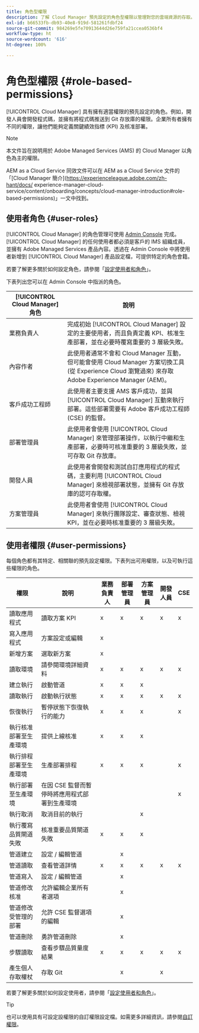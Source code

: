 ```yaml
---
title: 角色型權限
description: 了解 Cloud Manager 預先設定的角色型權限以管理對您的雲端資源的存取。
exl-id: b66533fb-db93-40e8-919d-581261fdbf24
source-git-commit: 984269e5fe70913644d26e759fa21ccea0536bf4
workflow-type: ht
source-wordcount: '616'
ht-degree: 100%

---
```



# 角色型權限 {#role-based-permissions}

[!UICONTROL Cloud Manager] 具有擁有適當權限的預先設定的角色。例如，開發人員會開發程式碼，並擁有將程式碼推送到 Git 存放庫的權限。企業所有者擁有不同的權限，讓他們能夠定義關鍵績效指標 (KPI) 及核准部署。

>[!NOTE]
>
>本文件旨在說明用於 Adob&#x200B;&#x200B;e Managed Services (AMS) 的 Cloud Manager 以角色為主的權限。
>
>AEM as a Cloud Service 同效文件可以在 AEM as a Cloud Service 文件的「[Cloud Manager 簡介](https://experienceleague.adobe.com/zh-hant/docs/ experience-manager-cloud-service/content/onboarding/concepts/cloud-manager-introduction#role-based-permissions)」一文中找到。

## 使用者角色 {#user-roles}

[!UICONTROL Cloud Manager] 的角色管理可使用 [Admin Console](https://helpx.adobe.com/tw/enterprise/using/admin-console.html) 完成。[!UICONTROL Cloud Manager] 的任何使用者都必須是客戶的 IMS 組織成員，並擁有 Adobe Managed Services 產品內容。透過在 Admin Console 中將使用者新增到 [!UICONTROL Cloud Manager] 產品設定檔，可提供特定的角色會籍。

若要了解更多關於如何設定角色，請參閱「[設定使用者和角色](/help/requirements/users-and-roles.md)」。

下表列出您可以在 Admin Console 中指派的角色。

| [!UICONTROL Cloud Manager] 角色 | 說明 |
|---|---|
| 業務負責人 | 完成初始 [!UICONTROL Cloud Manager] 設定的主要使用者，而且負責定義 KPI、核准生產部署，並在必要時覆寫重要的 3 層級失敗。 |
| 內容作者 | 此使用者通常不會和 Cloud Manager 互動，但可能會使用 Cloud Manager 方案切換工具 (從 Experience Cloud 瀏覽過來) 來存取 Adobe Experience Manager (AEM)。 |
| 客戶成功工程師 | 此使用者主要支援 AMS 客戶成功，並與 [!UICONTROL Cloud Manager] 互動來執行部署。這些部署需要有 Adobe 客戶成功工程師 (CSE) 的監督。 |
| 部署管理員 | 此使用者會使用 [!UICONTROL Cloud Manager] 來管理部署操作，以執行中繼和生產部署，必要時可核准重要的 3 層級失敗，並可存取 Git 存放庫。 |
| 開發人員 | 此使用者會開發和測試自訂應用程式的程式碼，主要利用 [!UICONTROL Cloud Manager] 來檢視部署狀態，並擁有 Git 存放庫的認可存取權。 |
| 方案管理員 | 此使用者會使用 [!UICONTROL Cloud Manager] 來執行團隊設定、審查狀態、檢視 KPI，並在必要時核准重要的 3 層級失敗。 |

## 使用者權限 {#user-permissions}

每個角色都有其特定、相關聯的預先設定權限。下表列出可用權限，以及可執行這些權限的角色。

| 權限 | 說明 | 業務負責人 | 部署管理員 | 方案管理員 | 開發人員 | CSE |
| --- | --- | --- | --- | --- | --- | --- |
| 讀取應用程式 | 讀取方案 KPI | x | x | x | x | x |
| 寫入應用程式 | 方案設定或編輯 | x | | | | |
| 新增方案 | 選取新方案 | x | | | | |
| 讀取環境 | 請參閱環境詳細資料 | x | x | x | x | x |
| 建立執行 | 啟動管道 | x | x | x | | |
| 讀取執行 | 啟動執行狀態 | x | x | x | x | x |
| 恢復執行 | 暫停狀態下恢復執行的能力 | x | x | x | | x |
| 執行核准部署至生產環境 | 提供上線核准 | x | x | x | | |
| 執行排程部署至生產環境 | 生產部署排程 | x | x | x | | x |
| 執行部署至生產環境 | 在因 CSE 監督而暫停時將應用程式部署到生產環境 | | | | | x |
| 執行取消 | 取消目前的執行 | | | x | | |
| 執行覆寫品質閘道失敗 | 核准重要品質閘道失敗 | x | x | x | | |
| 管道建立 | 設定 / 編輯管道 | | x | | | |
| 管道讀取 | 查看管道詳情 | x | x | x | x | x |
| 管道寫入 | 設定 / 編輯管道 | | x | | | |
| 管道修改核准 | 允許編輯企業所有者選項 | | x | | | |
| 管道修改受管理的部署 | 允許 CSE 監督選項的編輯 | | x | | | |
| 管道刪除 | 勇許管道刪除 | | x | | | |
| 步驟讀取 | 查看步驟品質量度結果 | x | x | x | x | x |
| 產生個人存取權杖 | 存取 Git | | x | | x | |

若要了解更多關於如何設定使用者，請參閱「[設定使用者和角色](/help/requirements/users-and-roles.md)」。

>[!TIP]
>
>也可以使用具有可設定設權限的自訂權限設定檔。如需更多詳細資訊，請參閱[自訂權限](/help/using/custom-permissions.md)。
